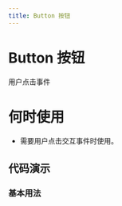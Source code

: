 ```yaml
---
title: Button 按钮
---
```


# Button 按钮

用户点击事件

# 何时使用

* 需要用户点击交互事件时使用。

## 代码演示

### 基本用法

<code src="./demo/basic.tsx"></code>

<API src="./index.tsx"></API>



